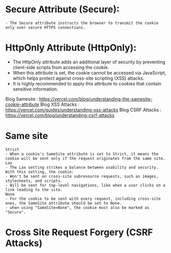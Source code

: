 # Secure Attribute (Secure):
    - The Secure attribute instructs the browser to transmit the cookie only over secure HTTPS connections.

# HttpOnly Attribute (HttpOnly):

- The HttpOnly attribute adds an additional layer of security by preventing client-side scripts from accessing the cookie.
- When this attribute is set, the cookie cannot be accessed via JavaScript, which helps protect against cross-site scripting (XSS) attacks.
- It is highly recommended to apply this attribute to cookies that contain sensitive information.

Blog Samesite : https://vercel.com/blog/understanding-the-samesite-cookie-attribute
Blog XSS Attacks : https://vercel.com/guides/understanding-xss-attacks
Blog CSRF Attacks : https://vercel.com/blog/understanding-csrf-attacks

# Same site

    Strict
    - When a cookie's SameSite attribute is set to Strict, it means the cookie will be sent only if the request originates from the same site.
    Lax
    - The Lax setting strikes a balance between usability and security. With this setting, the cookie:
    - Won't be sent on cross-site subresource requests, such as images, stylesheets, and scripts.
    - Will be sent for top-level navigations, like when a user clicks on a link leading to the site.
    None
    - For the cookie to be sent with every request, including cross-site ones, the SameSite attribute should be set to None.
    - when using "SameSite=None", the cookie must also be marked as "Secure".

# Cross Site Request Forgery (CSRF Attacks)
